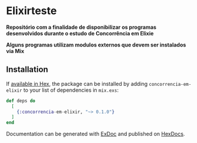 # Elixirteste

**Repositório com a finalidade de disponibilizar os programas desenvolvidos durante o estudo de Concorrência em Elixie**

**Alguns programas utilizam modulos externos que devem ser instalados via Mix**

## Installation

If [available in Hex](https://hex.pm/docs/publish), the package can be installed
by adding `concorrencia-em-elixir` to your list of dependencies in `mix.exs`:

```elixir
def deps do
  [
    {:concorrencia-em-elixir, "~> 0.1.0"}
  ]
end
```

Documentation can be generated with [ExDoc](https://github.com/elixir-lang/ex_doc)
and published on [HexDocs](https://hexdocs.pm).

